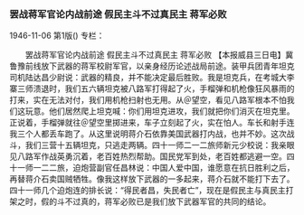 ### 罢战蒋军官论内战前途  假民主斗不过真民主  蒋军必败

1946-11-06
第1版()
专栏：

　　罢战蒋军官论内战前途
    假民主斗不过真民主
    蒋军必败
    【本报威县三日电】冀鲁豫前线放下武器的蒋军校尉军官，以亲身经历论述战局前途。装甲兵团青年坦克司机陆达昌少尉说：武器的精良，并不能决定最后胜败。我是坦克兵，在考城大李寨三师溃退时，我们五六辆坦克被八路军打得起了火，手榴弹和机枪像狂风暴雨的打来，实在无法对付，我们用机枪扫射也无用。从＠望空，看见八路军根本不怕我们这玩意。他们居然爬上坦克喊：你们用坦克进攻，我们就把你们消灭在坦克里。正说着，手榴弹就往＠望空里掷进来，车子立刻起了火，实在怕人。车长和射手连我三个人都丢车跑了。从这里说明蒋介石依靠美国武器打内战，也并不妙。这次战斗，我们三营十五辆坦克，只逃走两辆。四十一师二一二旅师新元少校说：我亲眼见八路军作战英勇沉着，老百姓热烈帮助。国民党军到处，老百姓都逃避一空。四十一师一二二旅，迫炮营副官任昌林说：中国人爱中国，谁愿意在抗日胜利之后，再替蒋介石卖国贼牺牲。像我这样放下武器的一多起来，蒋介石就不能打下去了。四十一师几个迫炮连的排长说：“得民者昌，失民者亡”，现在是假民主与真民主打架之时，假的斗不过真的，蒋军必败已是我们放下武器军官的共同的结论。
